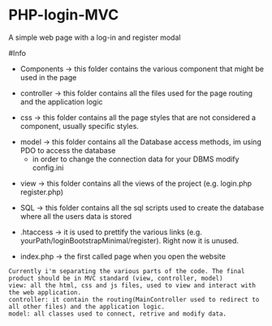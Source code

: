 # PHP-login-MVC
A simple web page with a log-in and register modal

#Info
- Components -> this folder contains the various component that might be used in the page
>
- controller -> this folder contains all the files used for the page routing and the application logic
>
- css -> this folder contains all the page styles that are not considered a component, usually specific styles.
>
- model -> this folder contains all the Database access methods, im using PDO to access the database
    - in order to change the connection data for your DBMS modify config.ini
>
- view -> this folder contains all the views of the project (e.g. login.php register.php)
>
- SQL -> this folder contains all the sql scripts used to create the database where all the users data is stored
>
- .htaccess -> it is used to prettify the various links (e.g. yourPath/loginBootstrapMinimal/register). Right now it is unused.
>
- index.php -> the first called page when you open the website

```
Currently i'm separating the various parts of the code. The final product should be in MVC standard (view, controller, model)
view: all the html, css and js files, used to view and interact with the web application.
controller: it contain the routing(MainController used to redirect to all other files) and the application logic.
model: all classes used to connect, retrive and modify data.
```
